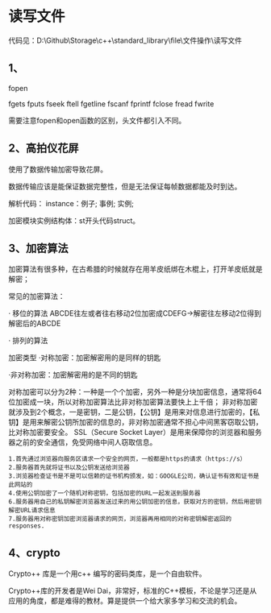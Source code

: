 # 读写文件

代码见：D:\Github\Storage\c++\standard_library\file\文件操作\读写文件

## 1、
fopen

fgets
fputs
fseek
ftell
fgetline
fscanf
fprintf
fclose
fread
fwrite

需要注意fopen和open函数的区别，头文件都引入不同。

## 2、高拍仪花屏
使用了数据传输加密导致花屏。

数据传输应该是能保证数据完整性，但是无法保证每帧数据都能及时到达。

解析代码：
instance：例子; 事例; 实例;

加密模块实例结构体：st开头代码struct。

## 3、加密算法
加密算法有很多种，在古希腊的时候就存在用羊皮纸绑在木棍上，打开羊皮纸就是解密；

常见的加密算法：

· 移位的算法 ABCDE往左或者往右移动2位加密成CDEFG->解密往左移动2位得到解密后的ABCDE

· 排列的算法

加密类型
·对称加密：加密解密用的是同样的钥匙

·非对称加密：加密解密用的是不同的钥匙

对称加密可以分为2种：一种是一个个加密，另外一种是分块加密信息，通常将64位加密成一块，所以对称加密算法比非对称加密算法要快上上千倍；
非对称加密就涉及到2个概念，一是密钥，二是公钥，【公钥】是用来对信息进行加密的，【私钥】是用来解密公钥所加密的信息的，非对称加密通常不担心中间黑客窃取公钥，比对称加密要安全。
SSL（Secure Socket Layer）是用来保障你的浏览器和服务器之前的安全通信，免受网络中间人窃取信息。

```
1.首先通过浏览器向服务区请求一个安全的网页，一般都是https的请求（https://s）
2.服务器首先就将证书以及公钥发送给浏览器
3.浏览器检查证书是不是可以信赖的证书机构颁发，如：GOOGLE公司，确认证书有效和证书是此网站的
4.使用公钥加密了一个随机对称密钥，包括加密的URL一起发送到服务器
6.服务器用自己的私钥解密浏览器发送过来的用公钥加密的信息，获取对方的密钥，然后用密钥解密URL请求信息
7.服务器用对称密钥加密浏览器请求的网页，浏览器再用相同的对称密钥解密返回的responses.
```

## 4、crypto
Crypto++ 库是一个用c++ 编写的密码类库，是一个自由软件。

Crypto++库的开发者是Wei Dai，非常好，标准的C++模板，不论是学习还是从应用的角度，都是难得的教材。算是提供一个给大家多学习和交流的机会。


























